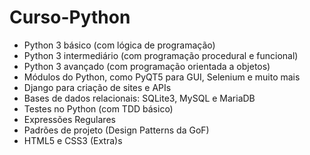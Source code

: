 # Curso-Python

- Python 3 básico (com lógica de programação)
- Python 3 intermediário (com programação procedural e funcional)
- Python 3 avançado (com programação orientada a objetos)
- Módulos do Python, como PyQT5 para GUI, Selenium e muito mais
- Django para criação de sites e APIs
- Bases de dados relacionais: SQLite3, MySQL e MariaDB
- Testes no Python (com TDD básico)
- Expressões Regulares
- Padrões de projeto (Design Patterns da GoF)
- HTML5 e CSS3 (Extra)s